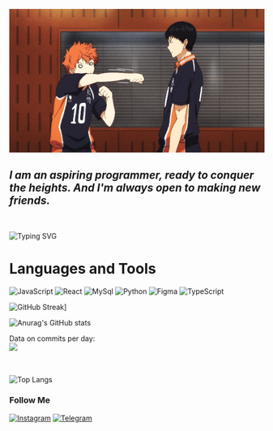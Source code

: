 ![Header](https://github.com/Bektur211/Bektur211/blob/main/assets/8Uk7.gif)

## ***I am an aspiring programmer, ready to conquer the heights. And I'm always open to making new friends.***

<br>

![Typing SVG](https://readme-typing-svg.herokuapp.com?color=%2336BCF7&lines=Web+informatics+student)

# Languages and Tools
![JavaScript](https://img.shields.io/badge/-JavaScript-090909?style=for-the-badge&logo=javascript)
![React](https://img.shields.io/badge/-React-090909?style=for-the-badge&logo=react)
![MySql](https://img.shields.io/badge/-MySql-090909?style=for-the-badge&logo=mysql&logoColor=006488)
![Python](https://img.shields.io/badge/-Python-090909?style=for-the-badge&logo=python)
![Figma](https://img.shields.io/badge/-Figma-090909?style=for-the-badge&logo=figma)
![TypeScript](https://img.shields.io/badge/-Typescript-090909?style=for-the-badge&logo=typescript)


![GitHub Streak](https://github-readme-streak-stats.herokuapp.com/?user=BekturMaasaliev&theme=dark)]


![Anurag's GitHub stats](https://github-readme-stats.vercel.app/api?username=BekturMaasaliev&show_icons=true&theme=dark)

Data on commits per day:<br>
![](https://github-profile-summary-cards.vercel.app/api/cards/productive-time?username=BekturMaasaliev&theme=github_dark)

<br>

<!-- ![Readme Card](https://github-readme-stats.vercel.app/api/pin/?username=BekturMaasaliev&repo=Online_Store&theme=dark)
![Readme Card](https://github-readme-stats.vercel.app/api/pin/?username=BekturMaasaliev&repo=Post-Reader-App&theme=dark) -->




![Top Langs](https://github-readme-stats.vercel.app/api/top-langs/?username=anuraghazra&langs_count=5&theme=dark) 





### Follow Me
[![Instagram](https://img.shields.io/badge/-Instagram-090909?style=for-the-badge&logo=instagram)](https://www.instagram.com/torrtiee/)
[![Telegram](https://img.shields.io/badge/-Telegram-090909?style=for-the-badge&logo=telegram)](https://t.me/torrtiee/)
